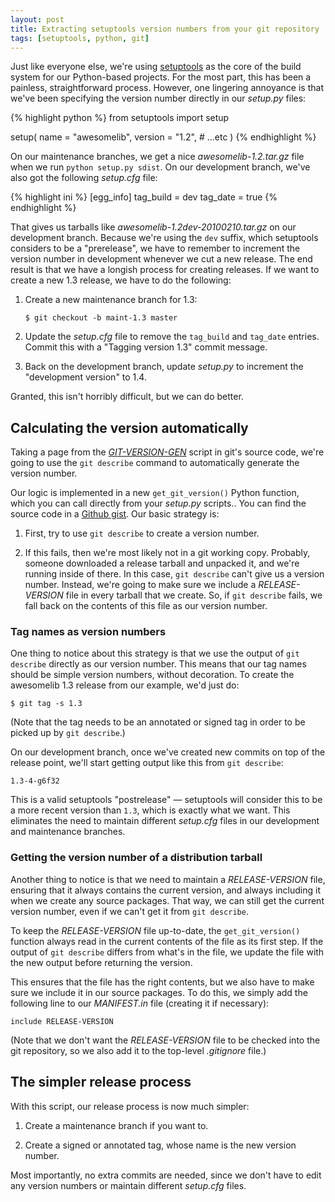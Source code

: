 ```yaml
---
layout: post
title: Extracting setuptools version numbers from your git repository
tags: [setuptools, python, git]
---
```


Just like everyone else, we're using
[setuptools](http://pypi.python.org/pypi/setuptools) as the core of
the build system for our Python-based projects.  For the most part,
this has been a painless, straightforward process.  However, one
lingering annoyance is that we've been specifying the version number
directly in our _setup.py_ files:

{% highlight python %}
from setuptools import setup

setup(
    name = "awesomelib",
    version = "1.2",
    # ...etc
)
{% endhighlight %}

On our maintenance branches, we get a nice _awesomelib-1.2.tar.gz_
file when we run `python setup.py sdist`.  On our development branch,
we've also got the following _setup.cfg_ file:

{% highlight ini %}
[egg_info]
tag_build = dev
tag_date = true
{% endhighlight %}

That gives us tarballs like _awesomelib-1.2dev-20100210.tar.gz_ on our
development branch.  Because we're using the `dev` suffix, which
setuptools considers to be a "prerelease", we have to remember to
increment the version number in development whenever we cut a new
release.  The end result is that we have a longish process for
creating releases.  If we want to create a new 1.3 release, we have to
do the following:

 1. Create a new maintenance branch for 1.3:

        $ git checkout -b maint-1.3 master

 2. Update the _setup.cfg_ file to remove the `tag_build` and
    `tag_date` entries.  Commit this with a "Tagging version 1.3"
    commit message.

 3. Back on the development branch, update _setup.py_ to increment the
    "development version" to 1.4.

Granted, this isn't horribly difficult, but we can do better.


## Calculating the version automatically

Taking a page from the
[_GIT-VERSION-GEN_](http://git.kernel.org/?p=git/git.git;a=blob;f=GIT-VERSION-GEN)
script in git's source code, we're going to use the `git describe`
command to automatically generate the version number.

Our logic is implemented in a new `get_git_version()` Python function,
which you can call directly from your _setup.py_ scripts..  You can
find the source code in a [Github
gist](http://gist.github.com/300803).  Our basic strategy is:

 1. First, try to use `git describe` to create a version number.

 2. If this fails, then we're most likely not in a git working copy.
    Probably, someone downloaded a release tarball and unpacked it,
    and we're running inside of there.  In this case, `git describe`
    can't give us a version number.  Instead, we're going to make sure
    we include a _RELEASE-VERSION_ file in every tarball that we
    create.  So, if `git describe` fails, we fall back on the contents
    of this file as our version number.

### Tag names as version numbers

One thing to notice about this strategy is that we use the output of
`git describe` directly as our version number.  This means that our
tag names should be simple version numbers, without decoration.  To
create the awesomelib 1.3 release from our example, we'd just do:

    $ git tag -s 1.3

(Note that the tag needs to be an annotated or signed tag in order to
be picked up by `git describe`.)

On our development branch, once we've created new commits on top of
the release point, we'll start getting output like this from `git
describe`:

    1.3-4-g6f32

This is a valid setuptools "postrelease" — setuptools will consider
this to be a more recent version than `1.3`, which is exactly what we
want.  This eliminates the need to maintain different _setup.cfg_
files in our development and maintenance branches.

### Getting the version number of a distribution tarball

Another thing to notice is that we need to maintain a
_RELEASE-VERSION_ file, ensuring that it always contains the current
version, and always including it when we create any source packages.
That way, we can still get the current version number, even if we
can't get it from `git describe`.

To keep the _RELEASE-VERSION_ file up-to-date, the `get_git_version()`
function always read in the current contents of the file as its first
step.  If the output of `git describe` differs from what's in the
file, we update the file with the new output before returning the
version.

This ensures that the file has the right contents, but we also have to
make sure we include it in our source packages.  To do this, we simply
add the following line to our _MANIFEST.in_ file (creating it if
necessary):

    include RELEASE-VERSION

(Note that we don't want the _RELEASE-VERSION_ file to be checked into
the git repository, so we also add it to the top-level _.gitignore_
file.)

## The simpler release process

With this script, our release process is now much simpler:

 1. Create a maintenance branch if you want to.

 2. Create a signed or annotated tag, whose name is the new version
    number.

Most importantly, no extra commits are needed, since we don't have to
edit any version numbers or maintain different _setup.cfg_ files.
